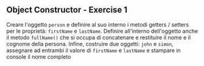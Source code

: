 ## Object Constructor - Exercise 1

Creare l'oggetto `person` e definire al suo interno i metodi getters / setters per le proprietà: `firstName` e `lastName`. Definire all'interno dell'oggetto anche il metodo `fullName()` che si occupa di concatenare e restituire il nome e il cognome della persona. Infine, costruire due oggetti: `john` e `simon`, assegnare ad entrambi il valore di `firstName` e `lastName` e stampare in console il nome completo